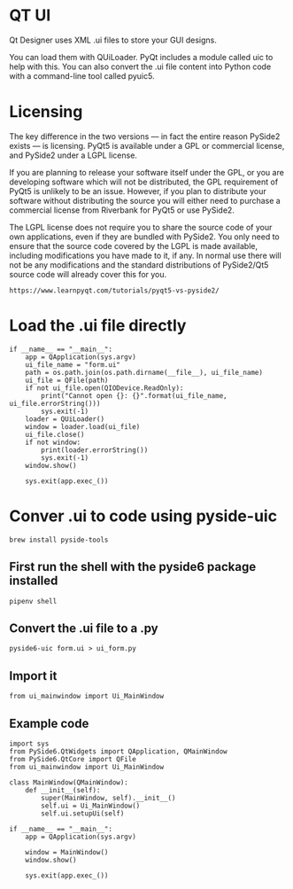 # QT UI
Qt Designer uses XML .ui files to store your GUI designs. 

You can load them with QUiLoader. PyQt includes a module called uic to help with this. 
You can also convert the .ui file content into Python code with a command-line tool called pyuic5.


# Licensing
The key difference in the two versions — in fact the entire reason PySide2 exists — is licensing. PyQt5 is available under a GPL or commercial license, and PySide2 under a LGPL license.

If you are planning to release your software itself under the GPL, or you are developing software which will not be distributed, the GPL requirement of PyQt5 is unlikely to be an issue. However, if you plan to distribute your software without distributing the source you will either need to purchase a commercial license from Riverbank for PyQt5 or use PySide2.

The LGPL license does not require you to share the source code of your own applications, even if they are bundled with PySide2. You only need to ensure that the source code covered by the LGPL is made available, including modifications you have made to it, if any. In normal use there will not be any modifications and the standard distributions of PySide2/Qt5 source code will already cover this for you.

`https://www.learnpyqt.com/tutorials/pyqt5-vs-pyside2/`


# Load the .ui file directly
```
if __name__ == "__main__":
    app = QApplication(sys.argv)
    ui_file_name = "form.ui"
    path = os.path.join(os.path.dirname(__file__), ui_file_name)
    ui_file = QFile(path)
    if not ui_file.open(QIODevice.ReadOnly):
        print("Cannot open {}: {}".format(ui_file_name, ui_file.errorString()))
        sys.exit(-1)
    loader = QUiLoader()
    window = loader.load(ui_file)
    ui_file.close()
    if not window:
        print(loader.errorString())
        sys.exit(-1)
    window.show()

    sys.exit(app.exec_())
```

# Conver .ui to code using pyside-uic
`brew install pyside-tools`


## First run the shell with the pyside6 package installed
`pipenv shell`
## Convert the .ui file to a .py
`pyside6-uic form.ui > ui_form.py`
## Import it
`from ui_mainwindow import Ui_MainWindow`


## Example code
```
import sys
from PySide6.QtWidgets import QApplication, QMainWindow
from PySide6.QtCore import QFile
from ui_mainwindow import Ui_MainWindow

class MainWindow(QMainWindow):
    def __init__(self):
        super(MainWindow, self).__init__()
        self.ui = Ui_MainWindow()
        self.ui.setupUi(self)

if __name__ == "__main__":
    app = QApplication(sys.argv)

    window = MainWindow()
    window.show()

    sys.exit(app.exec_())
```